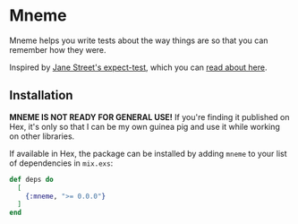 # Mneme

Mneme helps you write tests about the way things are so that you can remember how they were.

Inspired by [Jane Street's expect-test](https://github.com/janestreet/ppx_expect), which you can [read about here](https://blog.janestreet.com/the-joy-of-expect-tests/).

## Installation

**MNEME IS NOT READY FOR GENERAL USE!**
If you're finding it published on Hex, it's only so that I can be my own guinea pig and use it while working on other libraries.

If available in Hex, the package can be installed by adding `mneme` to your list of dependencies in `mix.exs`:

```elixir
def deps do
  [
    {:mneme, ">= 0.0.0"}
  ]
end
```
